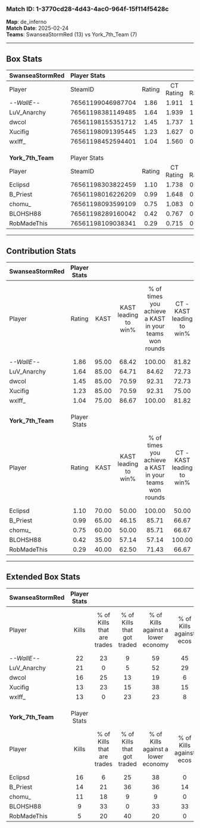 ### Match ID: 1-3770cd28-4d43-4ac0-964f-15f114f5428c  
**Map**: de_inferno  
**Match Date**: 2025-02-24  
**Teams**: SwanseaStormRed (13) vs York_7th_Team (7)  

---  

## Box Stats  

| **SwanseaStormRed** | Player Stats      |        |           |          |       |       |       |         |        |      |     |
| :- | :- | :-: | :-: | :-: | :-: | :-: | :-: | :-: | :-: | :-: | :-: |
| Player              | SteamID           | Rating | CT Rating | T Rating | KAST  |  ADR  | Kills | Assists | Deaths | K/D  | HS% |
| -_-WallE-_-         | 76561199046987704 |  1.86  |   1.911   |  1.850   | 95.00 | 110.8 |  22   |    8    |   9    | 2.44 | 77  |
| LuV_Anarchy         | 76561198381149485 |  1.64  |   1.939   |  1.464   | 85.00 | 102.0 |  21   |    4    |   11   | 1.91 | 52  |
| dwcol               | 76561198155351712 |  1.45  |   1.737   |  1.085   | 85.00 | 85.6  |  16   |    8    |   9    | 1.78 | 62  |
| Xucifig             | 76561198091395445 |  1.23  |   1.627   |  0.630   | 85.00 | 77.2  |  13   |   11    |   12   | 1.08 | 53  |
| wxlff_              | 76561198452594401 |  1.04  |   1.560   |  0.593   | 75.00 | 66.8  |  13   |    5    |   14   | 0.93 | 38  |
|                     |                   |        |           |          |       |       |       |         |        |      |     |
|                     |                   |        |           |          |       |       |       |         |        |      |     |
|                     |                   |        |           |          |       |       |       |         |        |      |     |
| **York_7th_Team**   | Player Stats      |        |           |          |       |       |       |         |        |      |     |
| Player              | SteamID           | Rating | CT Rating | T Rating | KAST  |  ADR  | Kills | Assists | Deaths | K/D  | HS% |
| Eclipsd             | 76561198303822459 |  1.10  |   1.738   |  0.903   | 70.00 | 93.4  |  16   |    4    |   18   | 0.89 | 56  |
| B_Priest            | 76561198016226209 |  0.99  |   1.648   |  0.589   | 65.00 | 73.8  |  14   |    7    |   16   | 0.88 | 64  |
| chomu_              | 76561198093599109 |  0.75  |   1.083   |  0.526   | 60.00 | 49.6  |  11   |    3    |   15   | 0.73 | 54  |
| BLOHSH88            | 76561198289160042 |  0.42  |   0.767   |  0.293   | 35.00 | 62.0  |   9   |    4    |   19   | 0.47 | 22  |
| RobMadeThis         | 76561198109038341 |  0.29  |   0.715   |  0.095   | 40.00 | 46.3  |   5   |    5    |   17   | 0.29 | 60  |
---  

## Contribution Stats  

| **SwanseaStormRed** | Player Stats |       |                      |                                                        |                           |                                                             |                          |                                                            |
| :- | :-: | :-: | :-: | :-: | :-: | :-: | :-: | :-: |
| Player              |    Rating    | KAST  | KAST leading to win% | % of times you achieve a KAST in your teams won rounds | CT - KAST leading to win% | CT - % of times you achieve a KAST in your teams won rounds | T - KAST leading to win% | T - % of times you achieve a KAST in your teams won rounds |
| -_-WallE-_-         |     1.86     | 95.00 |        68.42         |                         100.00                         |           81.82           |                           100.00                            |          50.00           |                           100.00                           |
| LuV_Anarchy         |     1.64     | 85.00 |        64.71         |                         84.62                          |           72.73           |                            88.89                            |          50.00           |                           75.00                            |
| dwcol               |     1.45     | 85.00 |        70.59         |                         92.31                          |           72.73           |                            88.89                            |          66.67           |                           100.00                           |
| Xucifig             |     1.23     | 85.00 |        70.59         |                         92.31                          |           75.00           |                           100.00                            |          60.00           |                           75.00                            |
| wxlff_              |     1.04     | 75.00 |        86.67         |                         100.00                         |           81.82           |                           100.00                            |          100.00          |                           100.00                           |
|                     |              |       |                      |                                                        |                           |                                                             |                          |                                                            |
|                     |              |       |                      |                                                        |                           |                                                             |                          |                                                            |
|                     |              |       |                      |                                                        |                           |                                                             |                          |                                                            |
| **York_7th_Team**   | Player Stats |       |                      |                                                        |                           |                                                             |                          |                                                            |
| Player              |    Rating    | KAST  | KAST leading to win% | % of times you achieve a KAST in your teams won rounds | CT - KAST leading to win% | CT - % of times you achieve a KAST in your teams won rounds | T - KAST leading to win% | T - % of times you achieve a KAST in your teams won rounds |
| Eclipsd             |     1.10     | 70.00 |        50.00         |                         100.00                         |           50.00           |                           100.00                            |          50.00           |                           100.00                           |
| B_Priest            |     0.99     | 65.00 |        46.15         |                         85.71                          |           66.67           |                           100.00                            |          28.57           |                           66.67                            |
| chomu_              |     0.75     | 60.00 |        50.00         |                         85.71                          |           66.67           |                           100.00                            |          33.33           |                           66.67                            |
| BLOHSH88            |     0.42     | 35.00 |        57.14         |                         57.14                          |          100.00           |                            75.00                            |          25.00           |                           33.33                            |
| RobMadeThis         |     0.29     | 40.00 |        62.50         |                         71.43                          |           66.67           |                           100.00                            |          50.00           |                           33.33                            |
---  

## Extended Box Stats  

| **SwanseaStormRed** | Player Stats |                            |                            |                                    |                         |                              |                                 |        |                             |                                     |                          |                               |                            |
| :- | :-: | :-: | :-: | :-: | :-: | :-: | :-: | :-: | :-: | :-: | :-: | :-: | :-: |
| Player              |    Kills     | % of Kills that are trades | % of Kills that got traded | % of Kills against a lower economy | % of Kills against ecos | % of Kills that are flawless | % of Kills that are close duels | Deaths | % of Deaths that get traded | % of Deaths against a lower economy | % of Deaths against ecos | % of Deaths that are flawless | % of Deaths that are close |
| -_-WallE-_-         |      22      |             23             |             9              |                 59                 |           45            |              73              |                5                |   9    |             11              |                 33                  |            0             |              56               |             11             |
| LuV_Anarchy         |      21      |             0              |             5              |                 52                 |           29            |              71              |                0                |   11   |             36              |                 36                  |            9             |              73               |             0              |
| dwcol               |      16      |             25             |             13             |                 19                 |            6            |              75              |                0                |   9    |             11              |                 56                  |            11            |              33               |             11             |
| Xucifig             |      13      |             23             |             15             |                 38                 |           15            |              38              |                0                |   12   |              8              |                 58                  |            25            |              50               |             17             |
| wxlff_              |      13      |             0              |             23             |                 23                 |            8            |              46              |               15                |   14   |             36              |                 29                  |            0             |              43               |             0              |
|                     |              |                            |                            |                                    |                         |                              |                                 |        |                             |                                     |                          |                               |                            |
|                     |              |                            |                            |                                    |                         |                              |                                 |        |                             |                                     |                          |                               |                            |
|                     |              |                            |                            |                                    |                         |                              |                                 |        |                             |                                     |                          |                               |                            |
| **York_7th_Team**   | Player Stats |                            |                            |                                    |                         |                              |                                 |        |                             |                                     |                          |                               |                            |
| Player              |    Kills     | % of Kills that are trades | % of Kills that got traded | % of Kills against a lower economy | % of Kills against ecos | % of Kills that are flawless | % of Kills that are close duels | Deaths | % of Deaths that get traded | % of Deaths against a lower economy | % of Deaths against ecos | % of Deaths that are flawless | % of Deaths that are close |
| Eclipsd             |      16      |             6              |             25             |                 38                 |            0            |              44              |               13                |   18   |             28              |                 17                  |            0             |              56               |             6              |
| B_Priest            |      14      |             21             |             36             |                 36                 |           14            |              71              |                7                |   16   |              6              |                 13                  |            0             |              69               |             0              |
| chomu_              |      11      |             18             |             9              |                 9                  |            0            |              36              |                9                |   15   |              0              |                 20                  |            0             |              80               |             0              |
| BLOHSH88            |      9       |             33             |             0              |                 33                 |           33            |              56              |                0                |   19   |             11              |                 21                  |            5             |              53               |             11             |
| RobMadeThis         |      5       |             20             |             40             |                 20                 |            0            |              20              |                0                |   17   |             12              |                 18                  |            0             |              65               |             0              |
